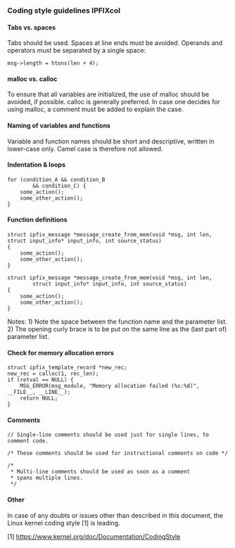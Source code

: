 ### Coding style guidelines IPFIXcol

#### Tabs vs. spaces

Tabs should be used. Spaces at line ends must be avoided. Operands and operators must be separated by a single space:

```
msg->length = htons(len + 4);
```

#### malloc vs. calloc

To ensure that all variables are initialized, the use of malloc should be avoided, if possible. calloc is generally preferred. In case one decides for using malloc, a comment must be added to explain the case.

#### Naming of variables and functions

Variable and function names should be short and descriptive, written in lower-case only. Camel case is therefore not allowed.

#### Indentation & loops

```
for (condition_A && condition_B
        && condition_C) {
    some_action();
    some_other_action();
}
```

#### Function definitions

```
struct ipfix_message *message_create_from_mem(void *msg, int len, struct input_info* input_info, int source_status)
{
    some_action();
    some_other_action();
}

struct ipfix_message *message_create_from_mem(void *msg, int len,
        struct input_info* input_info, int source_status)
{
    some_action();
    some_other_action();
}
```

Notes:
    1) Note the space between the function name and the parameter list.
    2) The opening curly brace is to be put on the same line as the (last part of) parameter list.

#### Check for memory allocation errors

```
struct ipfix_template_record *new_rec;
new_rec = calloc(1, rec_len);
if (retval == NULL) {
    MSG_ERROR(msg_module, "Memory allocation failed (%s:%d)", __FILE__, __LINE__);
    return NULL;
}
```

#### Comments

```
// Single-line comments should be used just for single lines, to comment code.

/* These comments should be used for instructional comments on code */

/*
 * Multi-line comments should be used as soon as a comment
 * spans multiple lines.
 */
```

#### Other

In case of any doubts or issues other than described in this document, the Linux kernel coding style [1] is leading.

[1] https://www.kernel.org/doc/Documentation/CodingStyle